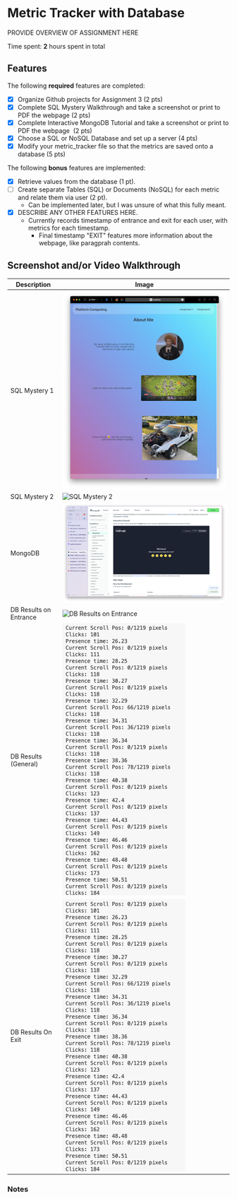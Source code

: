 # Metric Tracker with Database

PROVIDE OVERVIEW OF ASSIGNMENT HERE

Time spent: **2** hours spent in total

## Features

The following **required** features are completed:

- [X] Organize Github projects for Assignment 3 (2 pts)
- [X] Complete SQL Mystery Walkthrough and take a screenshot or print to PDF the webpage (2 pts)
- [X] Complete Interactive MongoDB Tutorial and take a screenshot or print to PDF the webpage  (2 pts)
- [X] Choose a SQL or NoSQL Database and set up a server (4 pts)
- [X] Modify your metric_tracker file so that the metrics are saved onto a database (5 pts)

The following **bonus** features are implemented:

- [X] Retrieve values from the database (1 pt).
- [ ] Create separate Tables (SQL) or Documents (NoSQL) for each metric and relate them via user (2 pt).
    - Can be implemented later, but I was unsure of what this fully meant.  
- [X] DESCRIBE ANY OTHER FEATURES HERE.
    - Currently records timestamp of entrance and exit for each user, with metrics for each timestamp.
        - Final timestamp "EXIT" features more information about the webpage, like paragprah contents.

## Screenshot and/or Video Walkthrough
| Description | Image |
| --- | --- |
| SQL Mystery 1 | ![SQL Mystery 1](https://github.com/elijahlarios/Platform-Computing/blob/main/Assignment_2_User_interactions/Images/About_me_on_React.png) |
| SQL Mystery 2 | ![SQL Mystery 2](https://github.com/elijahlarios/Platform-Computing/blob/main/Assignment_2_User_interactions/Images/Readme_Gifs/Selenium_tutorial.gif) |
| MongoDB | ![MongoDB](https://github.com/elijahlarios/Platform-Computing/blob/main/Assignment_3_Database/Images/mongodb%20tutorial.png) |
| DB Results on Entrance | ![DB Results on Entrance](https://github.com/elijahlarios/Platform-Computing/blob/main/Assignment_2_User_interactions/Images/Readme_Gifs/metric_tracker.gif) |
| DB Results (General) | ![DB Results (General)](https://github.com/elijahlarios/Platform-Computing/blob/main/Assignment_2_User_interactions/Images/metric_tracker_output.png) |
| DB Results On Exit | ![DB Results On Exit](https://github.com/elijahlarios/Platform-Computing/blob/main/Assignment_2_User_interactions/Images/metric_tracker_output.png) |

### Notes
[^1]: This file was renamed to README.md from A3_Readme.md so that github can parse the file when viewing the Repo
[^2]: The NoSQL database I implemented was Firebase. Each document is an actual timestamp, placed inside of a timestamp collection
